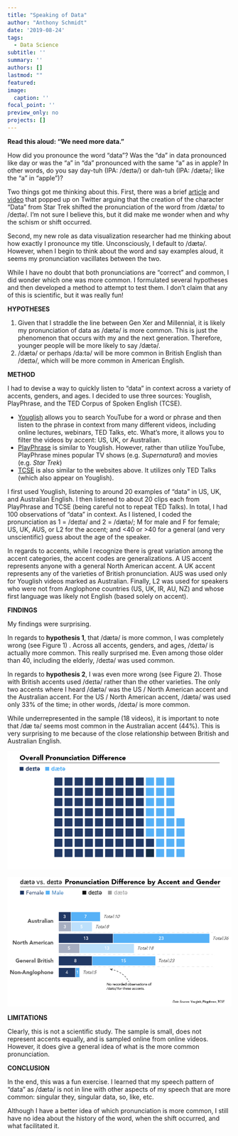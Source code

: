 ```yaml
---
title: "Speaking of Data"
author: "Anthony Schmidt"
date: '2019-08-24'
tags:
  - Data Science
subtitle: ''
summary: ''
authors: []
lastmod: ""
featured:
image:
  caption: ''
focal_point: ''
preview_only: no
projects: []
---
```

**Read this aloud: “We need more data.”**

How did you pronounce the word “data”? Was the “da” in data pronounced like day or was the “a” in “da” pronounced with the same “a” as in apple? In other words, do you say day-tuh (IPA: /deɪtə/) or dah-tuh (IPA: /dætə/; like the “a” in “apple”)?

Two things got me thinking about this. First, there was a brief [article](https://boingboing.net/2019/08/14/brent-spiner-explains-how-patr.html) and [video](https://www.youtube.com/watch?v=xeqTMTOxid8) that popped up on Twitter arguing that the creation of the character “Data” from Star Trek shifted the pronunciation of the word from /dætə/ to /deɪtə/. I’m not sure I believe this, but it did make me wonder when and why the schism or shift occurred.

Second, my new role as data visualization researcher had me thinking about how exactly I pronounce my title. Unconsciously, I default to /dætə/. However, when I begin to think about the word and say examples aloud, it seems my pronunciation vacillates between the two.

While I have no doubt that both pronunciations are “correct” and common, I did wonder which one was more common. I formulated several hypotheses and then developed a method to attempt to test them. I don’t claim that any of this is scientific, but it was really fun!

**HYPOTHESES**

  1. Given that I straddle the line between Gen Xer and Millennial, it is likely my pronunciation of data as /dætə/ is more common. This is just the phenomenon that occurs with my and the next generation. Therefore, younger people will be more likely to say /dætə/.
  2. /dætə/ or perhaps /da:tə/ will be more common in British English than /deɪtə/, which will be more common in American English.
  
**METHOD**

I had to devise a way to quickly listen to “data” in context across a variety of accents, genders, and ages. I decided to use three sources: Youglish, PlayPhrase, and the TED Corpus of Spoken English (TCSE).

  * [Youglish](https://youglish.com/search/data/all?) allows you to search YouTube for a word or phrase and then listen to the phrase in context from many different videos, including online lectures, webinars, TED Talks, etc. What’s more, it allows you to filter the videos by accent: US, UK, or Australian.
  * [PlayPhrase](http://playphrase.me/#/search?q=data) is similar to Youglish. However, rather than utilize YouTube, PlayPhrase mines popular TV shows (e.g. *Supernatural*) and movies (e.g. *Star Trek*)
  * [TCSE](https://yohasebe.com/tcse/) is also similar to the websites above. It utilizes only TED Talks (which also appear on Youglish).
  
I first used Youglish, listening to around 20 examples of “data” in US, UK, and Australian English. I then listened to about 20 clips each from PlayPhrase and TCSE (being careful not to repeat TED Talks). In total, I had 100 observations of “data” in context. As I listened, I coded the pronunciation as 1 = /deɪtə/ and 2 = /dætə/; M for male and F for female; US, UK, AUS, or L2 for the accent; and <40 or >40 for a general (and very unscientific) guess about the age of the speaker.

In regards to accents, while I recognize there is great variation among the accent categories, the accent codes are generalizations. A US accent represents anyone with a general North American accent. A UK accent represents any of the varieties of British pronunciation. AUS was used only for Youglish videos marked as Australian. Finally, L2 was used for speakers who were not from Anglophone countries (US, UK, IR, AU, NZ) and whose first language was likely not English (based solely on accent).

**FINDINGS**

My findings were surprising.

In regards to **hypothesis 1**, that /dætə/ is more common, I was completely wrong (see Figure 1) . Across all accents, genders, and ages, /deɪtə/ is actually more common. This really surprised me. Even among those older than 40, including the elderly, /deɪtə/ was used common.

In regards to **hypothesis 2**, I was even more wrong (see Figure 2). Those with British accents used /deɪtə/ rather than the other varieties. The only two accents where I heard /dætə/ was the US / North American accent and the Australian accent. For the US / North American accent, /dætə/ was used only 33% of the time; in other words, /deɪtə/ is more common.

While underrepresented in the sample (18 videos), it is important to note that /dæ tə/ seems most common in the Australian accent (44%). This is very surprising to me because of the close relationship between British and Australian English.

![Figure 1](overall.jpg)

![Figure 2](accent_and_gender.jpg)

**LIMITATIONS**

Clearly, this is not a scientific study. The sample is small, does not represent accents equally, and is sampled online from online videos. However, it does give a general idea of what is the more common pronunciation.

**CONCLUSION**

In the end, this was a fun exercise. I learned that my speech pattern of “data” as /dætə/ is not in line with other aspects of my speech that are more common: singular they, singular data, so, like, etc.

Although I have a better idea of which pronunciation is more common, I still have no idea about the history of the word, when the shift occurred, and what facilitated it.